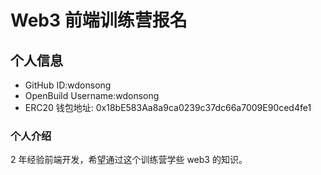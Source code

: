 # Web3 前端训练营报名

## 个人信息

- GitHub ID:wdonsong
- OpenBuild Username:wdonsong
- ERC20 钱包地址: 0x18bE583Aa8a9ca0239c37dc66a7009E90ced4fe1

### 个人介绍

2 年经验前端开发，希望通过这个训练营学些 web3 的知识。
